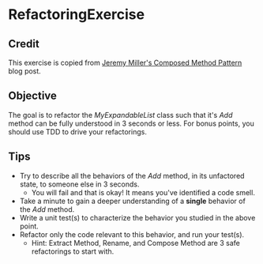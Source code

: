 # RefactoringExercise

## Credit
This exercise is copied from [Jeremy Miller's Composed Method Pattern](http://codebetter.com/jeremymiller/2006/12/03/composed-method-pattern/) blog post.

## Objective
The goal is to refactor the _MyExpandableList_ class such that it's _Add_ method can be fully understood in 3 seconds or less. For bonus points, you should use TDD to drive your refactorings.

## Tips
* Try to describe all the behaviors of the _Add_ method, in its unfactored state, to someone else in 3 seconds.
  * You will fail and that is okay! It means you've identified a code smell.
* Take a minute to gain a deeper understanding of a **single** behavior of the _Add_ method.
* Write a unit test(s) to characterize the behavior you studied in the above point.
* Refactor only the code relevant to this behavior, and run your test(s).
  * Hint: Extract Method, Rename, and Compose Method are 3 safe refactorings to start with.
